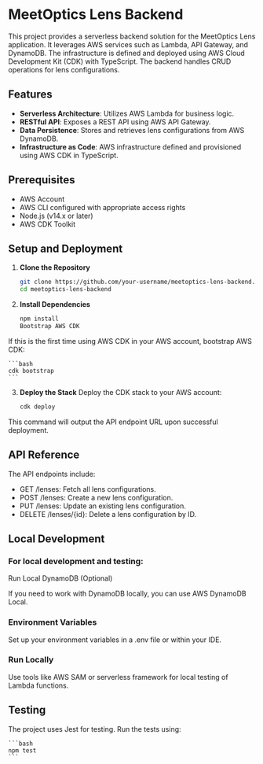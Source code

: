 # MeetOptics Lens Backend

This project provides a serverless backend solution for the MeetOptics Lens application. It leverages AWS services such as Lambda, API Gateway, and DynamoDB. The infrastructure is defined and deployed using AWS Cloud Development Kit (CDK) with TypeScript. The backend handles CRUD operations for lens configurations.

## Features

- **Serverless Architecture**: Utilizes AWS Lambda for business logic.
- **RESTful API**: Exposes a REST API using AWS API Gateway.
- **Data Persistence**: Stores and retrieves lens configurations from AWS DynamoDB.
- **Infrastructure as Code**: AWS infrastructure defined and provisioned using AWS CDK in TypeScript.

## Prerequisites

- AWS Account
- AWS CLI configured with appropriate access rights
- Node.js (v14.x or later)
- AWS CDK Toolkit

## Setup and Deployment

1. **Clone the Repository**

   ```bash
   git clone https://github.com/your-username/meetoptics-lens-backend.git
   cd meetoptics-lens-backend
   ```

2. **Install Dependencies**

    ```bash
    npm install
    Bootstrap AWS CDK
    ```

If this is the first time using AWS CDK in your AWS account, bootstrap AWS CDK:

    ```bash
    cdk bootstrap
    ```

3. **Deploy the Stack**
Deploy the CDK stack to your AWS account:

    ```bash
    cdk deploy
    ```

This command will output the API endpoint URL upon successful deployment.

## API Reference
The API endpoints include:

- GET /lenses: Fetch all lens configurations.
- POST /lenses: Create a new lens configuration.
- PUT /lenses: Update an existing lens configuration.
- DELETE /lenses/{id}: Delete a lens configuration by ID.

## Local Development
### For local development and testing:

Run Local DynamoDB (Optional)

If you need to work with DynamoDB locally, you can use AWS DynamoDB Local.

### Environment Variables

Set up your environment variables in a .env file or within your IDE.

### Run Locally

Use tools like AWS SAM or serverless framework for local testing of Lambda functions.

## Testing
The project uses Jest for testing. Run the tests using:

    ```bash
    npm test
    ```

